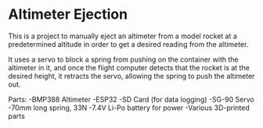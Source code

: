 # Altimeter Ejection
 
This is a project to manually eject an altimeter from a model rocket at a predetermined altitude in order to get a desired reading from the altimeter. 

It uses a servo to block a spring from pushing on the container with the altimeter in it, and once the flight computer detects that the rocket is at the desired height, it retracts the servo, allowing the spring to push the altimeter out. 

Parts: 
	-BMP388 Altimeter
	-ESP32 
	-SD Card (for data logging)
	-SG-90 Servo
	-70mm long spring, 33N
	-7.4V Li-Po battery for power
	-Various 3D-printed parts